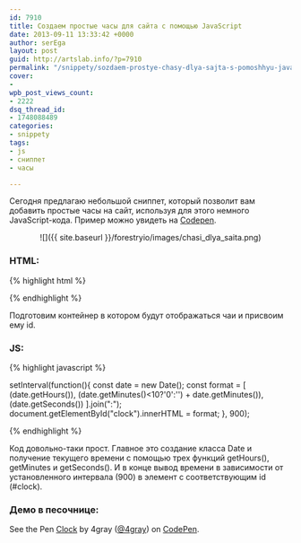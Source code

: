 ```yaml
---
id: 7910
title: Создаем простые часы для сайта с помощью JavaScript
date: 2013-09-11 13:33:42 +0000
author: serEga
layout: post
guid: http://artslab.info/?p=7910
permalink: "/snippety/sozdaem-prostye-chasy-dlya-sajta-s-pomoshhyu-javascript/"
cover:
- 
wpb_post_views_count:
- 2222
dsq_thread_id:
- 1748088489
categories:
- snippety
tags:
- js
- сниппет
- часы

---
```

Сегодня предлагаю небольшой сниппет, который позволит вам добавить простые часы на сайт, используя для этого немного JavaScript-кода. Пример можно увидеть на <a href="http://codepen.io/4gray/pen/prytd" target="_blank">Codepen</a>.

<center>
![]({{ site.baseurl }}/forestryio/images/chasi_dlya_saita.png)
</center>

<!--more-->

### HTML:

{% highlight html %}

<div id="clock"></div>

{% endhighlight %}

Подготовим контейнер в котором будут отображаться чаи и присвоим ему id.

### JS:

{% highlight javascript %}

setInterval(function(){
  const date = new Date();
  const format = [
      (date.getHours()),
      (date.getMinutes()<10?'0':'') + date.getMinutes()),
      (date.getSeconds())
  ].join(":");
  document.getElementById("clock").innerHTML = format;
}, 900);

{% endhighlight %}

Код довольно-таки прост. Главное это создание класса Date и получение текущего времени с помощью трех функций getHours(), getMinutes и getSeconds(). И в конце вывод времени в зависимости от установленного интервала (900) в элемент с соответствующим id (#clock).

### Демо в песочнице:

<p data-height="300" data-theme-id="414" data-slug-hash="prytd" data-default-tab="js,result" data-user="4gray" data-pen-title="Clock" class="codepen">See the Pen <a href="https://codepen.io/4gray/pen/prytd/">Clock</a> by 4gray (<a href="https://codepen.io/4gray">@4gray</a>) on <a href="https://codepen.io">CodePen</a>.</p>
<script async src="https://static.codepen.io/assets/embed/ei.js"></script>